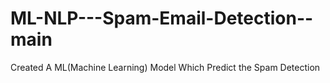# ML-NLP---Spam-Email-Detection--main
 Created A ML(Machine Learning) Model Which Predict the Spam Detection

